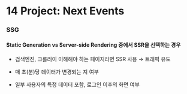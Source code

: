 # 14 Project: Next Events

### SSG

#### Static Generation vs Server-side Rendering 중에서 SSR을 선택하는 경우

- 검색엔진, 크롤러이 이해해야 하는 페이지라면 SSR 사용 → 트래픽 유도

- 매 초(분)당 데이터가 변경되는 지 여부 

- 일부 사용자의 특정 데이터 포함, 로그인 이후의 화면 여부 
